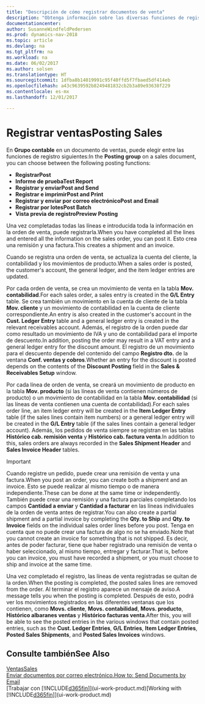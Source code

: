 ```yaml
---
title: "Descripción de cómo registrar documentos de venta"
description: "Obtenga información sobre las diversas funciones de registro para registrar documentos de venta."
documentationcenter: 
author: SusanneWindfeldPedersen
ms.prod: dynamics-nav-2018
ms.topic: article
ms.devlang: na
ms.tgt_pltfrm: na
ms.workload: na
ms.date: 06/02/2017
ms.author: solsen
ms.translationtype: HT
ms.sourcegitcommit: 1dfba8b14019991c95f40ffd5f7fbaed5df414eb
ms.openlocfilehash: a43c9639592b8249481832cb2b3a89e93638f229
ms.contentlocale: es-mx
ms.lasthandoff: 12/01/2017

---
```

# <a name="posting-sales"></a><span data-ttu-id="1b43d-103">Registrar ventas</span><span class="sxs-lookup"><span data-stu-id="1b43d-103">Posting Sales</span></span>
<span data-ttu-id="1b43d-104">En **Grupo contable** en un documento de ventas, puede elegir entre las funciones de registro siguientes:</span><span class="sxs-lookup"><span data-stu-id="1b43d-104">In the **Posting group** on a sales document, you can choose between the following posting functions:</span></span>

* <span data-ttu-id="1b43d-105">**Registrar**</span><span class="sxs-lookup"><span data-stu-id="1b43d-105">**Post**</span></span>
* <span data-ttu-id="1b43d-106">**Informe de prueba**</span><span class="sxs-lookup"><span data-stu-id="1b43d-106">**Test Report**</span></span>
* <span data-ttu-id="1b43d-107">**Registrar y enviar**</span><span class="sxs-lookup"><span data-stu-id="1b43d-107">**Post and Send**</span></span>
* <span data-ttu-id="1b43d-108">**Registrar e imprimir**</span><span class="sxs-lookup"><span data-stu-id="1b43d-108">**Post and Print**</span></span>
* <span data-ttu-id="1b43d-109">**Registrar y enviar por correo electrónico**</span><span class="sxs-lookup"><span data-stu-id="1b43d-109">**Post and Email**</span></span>
* <span data-ttu-id="1b43d-110">**Registrar por lotes**</span><span class="sxs-lookup"><span data-stu-id="1b43d-110">**Post Batch**</span></span>
* <span data-ttu-id="1b43d-111">**Vista previa de registro**</span><span class="sxs-lookup"><span data-stu-id="1b43d-111">**Preview Posting**</span></span>

<span data-ttu-id="1b43d-112">Una vez completadas todas las líneas e introducida toda la información en la orden de venta, puede registrarla.</span><span class="sxs-lookup"><span data-stu-id="1b43d-112">When you have completed all the lines and entered all the information on the sales order, you can post it.</span></span> <span data-ttu-id="1b43d-113">Esto crea una remisión y una factura.</span><span class="sxs-lookup"><span data-stu-id="1b43d-113">This creates a shipment and an invoice.</span></span>

<span data-ttu-id="1b43d-114">Cuando se registra una orden de venta, se actualiza la cuenta del cliente, la contabilidad y los movimientos de producto.</span><span class="sxs-lookup"><span data-stu-id="1b43d-114">When a sales order is posted, the customer's account, the general ledger, and the item ledger entries are updated.</span></span>

<span data-ttu-id="1b43d-115">Por cada orden de venta, se crea un movimiento de venta en la tabla **Mov. contabilidad**.</span><span class="sxs-lookup"><span data-stu-id="1b43d-115">For each sales order, a sales entry is created in the **G/L Entry** table.</span></span> <span data-ttu-id="1b43d-116">Se crea también un movimiento en la cuenta de cliente de la tabla **Mov. cliente** y un movimiento de contabilidad en la cuenta de cliente correspondiente.</span><span class="sxs-lookup"><span data-stu-id="1b43d-116">An entry is also created in the customer's account in the **Cust. Ledger Entry** table and a general ledger entry is created in the relevant receivables account.</span></span> <span data-ttu-id="1b43d-117">Además, el registro de la orden puede dar como resultado un movimiento de IVA y uno de contabilidad para el importe de descuento.</span><span class="sxs-lookup"><span data-stu-id="1b43d-117">In addition, posting the order may result in a VAT entry and a general ledger entry for the discount amount.</span></span> <span data-ttu-id="1b43d-118">El registro de un movimiento para el descuento depende del contenido del campo **Registro dto.** de la ventana **Conf. ventas y cobros**.</span><span class="sxs-lookup"><span data-stu-id="1b43d-118">Whether an entry for the discount is posted depends on the contents of the **Discount Posting** field in the **Sales & Receivables Setup** window.</span></span>

<span data-ttu-id="1b43d-119">Por cada línea de orden de venta, se creará un movimiento de producto en la tabla **Mov. producto** (si las líneas de venta contienen números de producto) o un movimiento de contabilidad en la tabla **Mov. contabilidad** (si las líneas de venta contienen una cuenta de contabilidad).</span><span class="sxs-lookup"><span data-stu-id="1b43d-119">For each sales order line, an item ledger entry will be created in the **Item Ledger Entry** table (if the sales lines contain item numbers) or a general ledger entry will be created in the **G/L Entry** table (if the sales lines contain a general ledger account).</span></span> <span data-ttu-id="1b43d-120">Además, los pedidos de venta siempre se registran en las tablas **Histórico cab. remisión venta** y **Histórico cab. factura venta**.</span><span class="sxs-lookup"><span data-stu-id="1b43d-120">In addition to this, sales orders are always recorded in the **Sales Shipment Header** and **Sales Invoice Header** tables.</span></span>

> [!IMPORTANT]  
>   <span data-ttu-id="1b43d-121">Cuando registre un pedido, puede crear una remisión de venta y una factura.</span><span class="sxs-lookup"><span data-stu-id="1b43d-121">When you post an order, you can create both a shipment and an invoice.</span></span> <span data-ttu-id="1b43d-122">Esto se puede realizar al mismo tiempo o de manera independiente.</span><span class="sxs-lookup"><span data-stu-id="1b43d-122">These can be done at the same time or independently.</span></span> <span data-ttu-id="1b43d-123">También puede crear una remisión y una factura parciales completando los campos **Cantidad a enviar** y **Cantidad a facturar** en las líneas individuales de la orden de venta antes de registrar.</span><span class="sxs-lookup"><span data-stu-id="1b43d-123">You can also create a partial shipment and a partial invoice by completing the **Qty. to Ship** and **Qty. to Invoice** fields on the individual sales order lines before you post.</span></span> <span data-ttu-id="1b43d-124">Tenga en cuenta que no puede crear una factura de algo no se ha enviado.</span><span class="sxs-lookup"><span data-stu-id="1b43d-124">Note that you cannot create an invoice for something that is not shipped.</span></span> <span data-ttu-id="1b43d-125">Es decir, antes de poder facturar, tiene que haber registrado una remisión de venta o haber seleccionado, al mismo tiempo, entregar y facturar.</span><span class="sxs-lookup"><span data-stu-id="1b43d-125">That is, before you can invoice, you must have recorded a shipment, or you must choose to ship and invoice at the same time.</span></span>

<span data-ttu-id="1b43d-126">Una vez completado el registro, las líneas de venta registradas se quitan de la orden.</span><span class="sxs-lookup"><span data-stu-id="1b43d-126">When the posting is completed, the posted sales lines are removed from the order.</span></span> <span data-ttu-id="1b43d-127">Al terminar el registro aparece un mensaje de aviso.</span><span class="sxs-lookup"><span data-stu-id="1b43d-127">A message tells you when the posting is completed.</span></span> <span data-ttu-id="1b43d-128">Después de esto, podrá ver los movimientos registrados en las diferentes ventanas que los contienen, como **Movs. cliente**, **Movs. contabilidad**, **Movs. producto**, **Histórico albaranes ventas** y **Histórico facturas venta**.</span><span class="sxs-lookup"><span data-stu-id="1b43d-128">After this, you will be able to see the posted entries in the various windows that contain posted entries, such as the **Cust. Ledger Entries**, **G/L Entries**, **Item Ledger Entries**, **Posted Sales Shipments**, and **Posted Sales Invoices** windows.</span></span>

## <a name="see-also"></a><span data-ttu-id="1b43d-129">Consulte también</span><span class="sxs-lookup"><span data-stu-id="1b43d-129">See Also</span></span>
[<span data-ttu-id="1b43d-130">Ventas</span><span class="sxs-lookup"><span data-stu-id="1b43d-130">Sales</span></span>](sales-manage-sales.md)  
[<span data-ttu-id="1b43d-131">Enviar documentos por correo electrónico.</span><span class="sxs-lookup"><span data-stu-id="1b43d-131">How to: Send Documents by Email</span></span>](ui-how-send-documents-email.md)  
<span data-ttu-id="1b43d-132">[Trabajar con [!INCLUDE[d365fin](includes/d365fin_md.md)]](ui-work-product.md)</span><span class="sxs-lookup"><span data-stu-id="1b43d-132">[Working with [!INCLUDE[d365fin](includes/d365fin_md.md)]](ui-work-product.md)</span></span>


